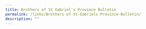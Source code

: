 ```yaml
---
title: Brothers of St Gabriel's Province Bulletin
permalink: /links/Brothers-of-St-Gabriels-Province-Bulletin/
description: ""
---
```

